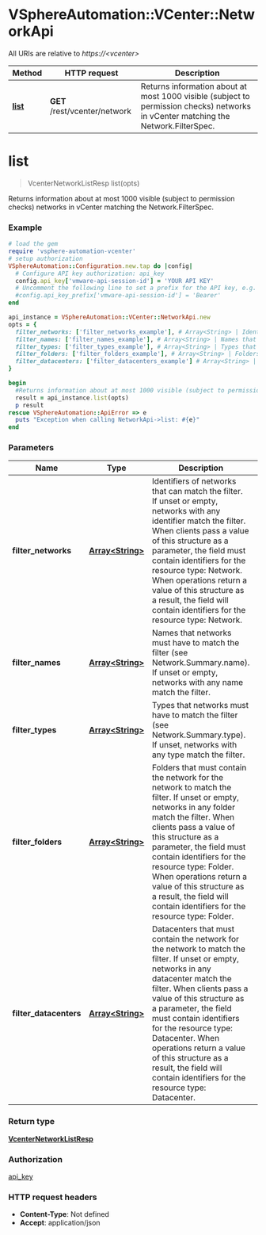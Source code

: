 # VSphereAutomation::VCenter::NetworkApi

All URIs are relative to *https://&lt;vcenter&gt;*

Method | HTTP request | Description
------------- | ------------- | -------------
[**list**](NetworkApi.md#list) | **GET** /rest/vcenter/network | Returns information about at most 1000 visible (subject to permission checks) networks in vCenter matching the Network.FilterSpec.


# **list**
> VcenterNetworkListResp list(opts)

Returns information about at most 1000 visible (subject to permission checks) networks in vCenter matching the Network.FilterSpec.

### Example
```ruby
# load the gem
require 'vsphere-automation-vcenter'
# setup authorization
VSphereAutomation::Configuration.new.tap do |config|
  # Configure API key authorization: api_key
  config.api_key['vmware-api-session-id'] = 'YOUR API KEY'
  # Uncomment the following line to set a prefix for the API key, e.g. 'Bearer' (defaults to nil)
  #config.api_key_prefix['vmware-api-session-id'] = 'Bearer'
end

api_instance = VSphereAutomation::VCenter::NetworkApi.new
opts = {
  filter_networks: ['filter_networks_example'], # Array<String> | Identifiers of networks that can match the filter. If unset or empty, networks with any identifier match the filter. When clients pass a value of this structure as a parameter, the field must contain identifiers for the resource type: Network. When operations return a value of this structure as a result, the field will contain identifiers for the resource type: Network.
  filter_names: ['filter_names_example'], # Array<String> | Names that networks must have to match the filter (see Network.Summary.name). If unset or empty, networks with any name match the filter.
  filter_types: ['filter_types_example'], # Array<String> | Types that networks must have to match the filter (see Network.Summary.type). If unset, networks with any type match the filter.
  filter_folders: ['filter_folders_example'], # Array<String> | Folders that must contain the network for the network to match the filter. If unset or empty, networks in any folder match the filter. When clients pass a value of this structure as a parameter, the field must contain identifiers for the resource type: Folder. When operations return a value of this structure as a result, the field will contain identifiers for the resource type: Folder.
  filter_datacenters: ['filter_datacenters_example'] # Array<String> | Datacenters that must contain the network for the network to match the filter. If unset or empty, networks in any datacenter match the filter. When clients pass a value of this structure as a parameter, the field must contain identifiers for the resource type: Datacenter. When operations return a value of this structure as a result, the field will contain identifiers for the resource type: Datacenter.
}

begin
  #Returns information about at most 1000 visible (subject to permission checks) networks in vCenter matching the Network.FilterSpec.
  result = api_instance.list(opts)
  p result
rescue VSphereAutomation::ApiError => e
  puts "Exception when calling NetworkApi->list: #{e}"
end
```

### Parameters

Name | Type | Description  | Notes
------------- | ------------- | ------------- | -------------
 **filter_networks** | [**Array&lt;String&gt;**](String.md)| Identifiers of networks that can match the filter. If unset or empty, networks with any identifier match the filter. When clients pass a value of this structure as a parameter, the field must contain identifiers for the resource type: Network. When operations return a value of this structure as a result, the field will contain identifiers for the resource type: Network. | [optional] 
 **filter_names** | [**Array&lt;String&gt;**](String.md)| Names that networks must have to match the filter (see Network.Summary.name). If unset or empty, networks with any name match the filter. | [optional] 
 **filter_types** | [**Array&lt;String&gt;**](String.md)| Types that networks must have to match the filter (see Network.Summary.type). If unset, networks with any type match the filter. | [optional] 
 **filter_folders** | [**Array&lt;String&gt;**](String.md)| Folders that must contain the network for the network to match the filter. If unset or empty, networks in any folder match the filter. When clients pass a value of this structure as a parameter, the field must contain identifiers for the resource type: Folder. When operations return a value of this structure as a result, the field will contain identifiers for the resource type: Folder. | [optional] 
 **filter_datacenters** | [**Array&lt;String&gt;**](String.md)| Datacenters that must contain the network for the network to match the filter. If unset or empty, networks in any datacenter match the filter. When clients pass a value of this structure as a parameter, the field must contain identifiers for the resource type: Datacenter. When operations return a value of this structure as a result, the field will contain identifiers for the resource type: Datacenter. | [optional] 

### Return type

[**VcenterNetworkListResp**](VcenterNetworkListResp.md)

### Authorization

[api_key](../README.md#api_key)

### HTTP request headers

 - **Content-Type**: Not defined
 - **Accept**: application/json



